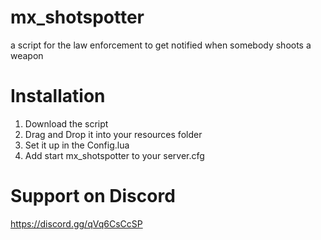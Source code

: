 # mx_shotspotter

a script for the law enforcement to get notified when somebody shoots a weapon


# Installation

1. Download the script
2. Drag and Drop it into your resources folder
3. Set it up in the Config.lua
4. Add start mx_shotspotter to your server.cfg


# Support on Discord

https://discord.gg/qVq6CsCcSP
